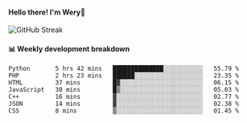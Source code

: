 #### Hello there! I'm Wery👋


![GitHub Streak](https://github-readme-streak-stats.herokuapp.com/?user=weryzebra-yue&theme=swift&hide_border=false&include_all_commits=true)



#### 📊 Weekly development breakdown
<!--START_SECTION:waka-->

```text
Python       5 hrs 42 mins   ██████████████░░░░░░░░░░░   55.79 %
PHP          2 hrs 23 mins   ██████░░░░░░░░░░░░░░░░░░░   23.35 %
HTML         37 mins         █▓░░░░░░░░░░░░░░░░░░░░░░░   06.15 %
JavaScript   30 mins         █▒░░░░░░░░░░░░░░░░░░░░░░░   05.03 %
C++          16 mins         ▓░░░░░░░░░░░░░░░░░░░░░░░░   02.77 %
JSON         14 mins         ▓░░░░░░░░░░░░░░░░░░░░░░░░   02.38 %
CSS          8 mins          ▒░░░░░░░░░░░░░░░░░░░░░░░░   01.45 %
```

<!--END_SECTION:waka-->
